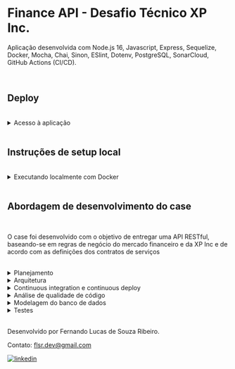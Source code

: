 # Finance API - Desafio Técnico XP Inc.

Aplicação desenvolvida com Node.js 16, Javascript, Express, Sequelize, Docker, Mocha, Chai, Sinon, ESlint, Dotenv, PostgreSQL, SonarCloud, GitHub Actions (CI/CD).

<br>

## Deploy

<br>

<details><summary>Acesso à aplicação</summary>

<br>

Aplicação hospedada na rota base https://finance-api-xp.herokuapp.com/

Para ter acesso à documentação, contendo todos os endpoint e métodos disponíveis, acesse: https://finance-api-xp.herokuapp.com/api-docs/

OBS: A primeira requisição à aplicação pode demorar um pouco mais, pois o heroku pode colocá-la em estado ocioso.
OBS 2: A implementação de autenticação pelo swagger ainda não foi implementada, portanto para teste é necessário utilizar Postman ou Insomnia.

<br>

## Autenticação

A rota de login ainda não está implementada, portanto foram autenticados dois usuários para a realização dos testes:

OBS: Insira o token no header authorization das requisições

OBS 2: ⚠️ Os tokens gerados no ambiente docker não conseguem autenticar usuários na aplicação do deploy e vice-versa ⚠️

### Usuário 1

```javascript
codCliente = 1

token = eyJhbGciOiJIUzI1NiIsInR5cCI6IkpXVCJ9.eyJjb2RDbGllbnRlIjoxLCJlbWFpbCI6ImZsc3IuZGV2QGVtYWlsLmNvbSIsIm5hbWUiOiJGZXJuYW5kbyIsImlhdCI6MTY1ODYyMjIxN30.reDSLh53f231hWfkBpRDgNNPn0Gr4PDBea8tGarRsPw
```

<br>

### Usuário 2

```javascript
codCliente = 2

token = eyJhbGciOiJIUzI1NiIsInR5cCI6IkpXVCJ9.eyJjb2RDbGllbnRlIjoyLCJlbWFpbCI6ImpvaG5kb2VAZ21haWwuY29tIiwibmFtZSI6IkpvaG4iLCJpYXQiOjE2NTg2MjIzNjd9.7PsiLxc7Ny_51Zs-qP9a0O_MdV575VZGAD8T62FemY8
```
<br>

</details>

<br>

## Instruções de setup local

<br>

<details> <summary>Executando localmente com Docker</summary>

<br>

### Requitos:
- [Node.js 16 LTS](https://nodejs.org/en/)
- [Docker](https://docs.docker.com/engine/install/)
- [Docker Compose](https://docs.docker.com/compose/install/#install-compose)
- [Postman](https://www.postman.com/) ou [Insomnia](https://insomnia.rest/)

### Realizando migrations e seeds no banco de dados do container:

Clone esse repositório:

    git clone git@github.com:flsr-dev/finance-api-xp.git    

Execute o comando abaixo na raiz do projeto para acessar o terminal do container:

    docker-compose run finance-api sh

Após a finalização do build e abertura do terminal do container:
  
  Executar as migrations:

    npm run migrate

  Executar o seed das tabelas:

    npm run seed

  Após a finalização, saia do terminal do container:

    exit
    

### Rodando a aplicação:

    docker-compose up 

Ou:

    docker-compose up -d

A partir disso a aplicação já estará disponível localmente na porta 3000.

Acesse http://localhost:3000/api-docs/ para ter acesso à documentação dos outros endpoints e métodos disponíveis.

OBS: A implementação de autenticação pelo swagger ainda não foi implementada, portanto para teste é necessário utilizar Postman ou Insomnia.

## Autenticação

A rota de login ainda não está implementada, portanto foram autenticados dois usuários para a realização dos testes:

OBS: Insira o token no header authorization das requisições

OBS 2: ⚠️ Os tokens gerados no ambiente docker não conseguem autenticar usuários na aplicação do deploy e vice-versa ⚠️

### Usuário 1

```javascript
codCliente = 1

token = eyJhbGciOiJIUzI1NiIsInR5cCI6IkpXVCJ9.eyJjb2RDbGllbnRlIjoxLCJlbWFpbCI6ImZsc3IuZGV2QGVtYWlsLmNvbSIsIm5hbWUiOiJGZXJuYW5kbyIsImlhdCI6MTY1ODYyMjg4Mn0.gMcACHOTQtgjznTCBcFSSWNeSO1Mmi7m6Xbnw2tGd3M
```


<br>

### Usuário 2

```javascript
codCliente = 2

token = eyJhbGciOiJIUzI1NiIsInR5cCI6IkpXVCJ9.eyJjb2RDbGllbnRlIjoyLCJlbWFpbCI6ImpvaG5kb2VAZ21haWwuY29tIiwibmFtZSI6IkpvaG4iLCJpYXQiOjE2NTg2MjI3ODh9.Xm_nbZZ_C9BaTebutgu9MGzz5FCurpXkaLdrq5SE8UM
```


</details>

<br>

## Abordagem de desenvolvimento do case

<br>

O case foi desenvolvido com o objetivo de entregar uma API RESTful, baseando-se em regras de negócio do mercado financeiro e da XP Inc e de acordo com as definições dos contratos de serviços

<br>

<details><summary>Planejamento</summary> 

<br>

O desenvolvimento da aplicação foi dividido nas seguintes etapas:

- Estudo do case e de regras de negócio;
- Elaboração do diagrama de entidades e relacionamentos do banco de dados;
- Setup do ambiente de testes e CI/CD;
- Ciclo de desenvolvimento, elaboração de testes unitários e refatoração;
- Documentação.

<br>

</details>

<details><summary>Arquitetura</summary> 

<br>

A arquitetura da aplicação foi baseada no modelo MSC para organizar o código pensando em manutenção e escalabilidade.

Camadas:

 - Controller ⇒ tratamento de requisições à API e respostas;
 - Services ⇒ responsável pela regra de negócio;
 - Models ⇒ integração com o banco gerenciada pelo Sequelize;

 Middlewares:

 
 - Autenticação ⇒ por meio de verificação do token JWT;
 - Autorização ⇒ garante que a pessoa cliente tem permissões de transação;
 - Validação ⇒ assegura conformidade das requisições com o contrato de serviços;
 - Erros ⇒ realiza captura e tratamento de erros. 

<br>

</details>

<details><summary>Continuous integration e continuous deploy</summary> 

<br>

Ao início do desenvolvimento, foi criada um esteira para realizar o deploy contínuo da aplicação ao passar nos testes de ESlint e unitários.

O pipeline tem o objetivo de garantir:

- Integração de novas implementações de código;
- Padronização de código realizada pelo ESlint no padrão Airbnb;
- Manter a integridade da aplicação por meio dos testes unitários;
- Disponibilizar de forma ágil as novas implementações através de deploy automatizado via [Heroku](https://www.heroku.com/).


<img src='https://i.imgur.com/yc5WIDb.png' alt='Imagem contendo pipeline de deploy utilizado na aplicação'/>

<br>

</details>

<details><summary>Análise de qualidade de código</summary> 

<br>

A qualidade do código é monitorada de forma automatizada pelo [Sonarcloud](https://sonarcloud.io/). O serviço de qualidade de código analisa cada Pull Request e também a aplicação de forma geral, apontando possíveis problemas de:

- Manutenibilidade; 
- Confiabilidade;
- Segurança

<img src='https://i.imgur.com/UbmYnBV.png' alt='Relatório de qualidade de código geral da aplicação' />

<br>

</details>


<details><summary>Modelagem do banco de dados</summary> 

<br>

O banco de dados foi modelado, tendo como foco garantir o respeito às formas normais e gerar históricos das transações e operações realizadas pelos clientes.

Com o intuito de simplificar as funções da camada de model, auxiliar na manutenção e diminuir a suscetibilidade a erros, a integração do banco foi realizado pela ORM [Sequelize](https://sequelize.org/)

<img src='https://i.imgur.com/JJ5iXm0.png' alt='Diagrama ER da aplicação' />

<br>

</details>

<details><summary>Testes</summary> 

<br>

Foram desenvolvidos testes unitários tendo como base a stack Mocha, Chai, Sinon e com auxílio de outras bibliotecas de mock para o Sequelize.

Os testes foram essenciais para garantir a integridade e escalabilidade da aplicação durante o desenvolvimento e para futuras implementações.

<br>

</details>

<br>

Desenvolvido por Fernando Lucas de Souza Ribeiro.

Contato: flsr.dev@gmail.com

<a href="https://www.linkedin.com/in/fernandolsr0/" target="_blank">
  <img align="center" src="https://img.shields.io/badge/LinkedIn-0077B5?style=for-the-badge&logo=linkedin&logoColor=white" alt="linkedin"/>
</a>


